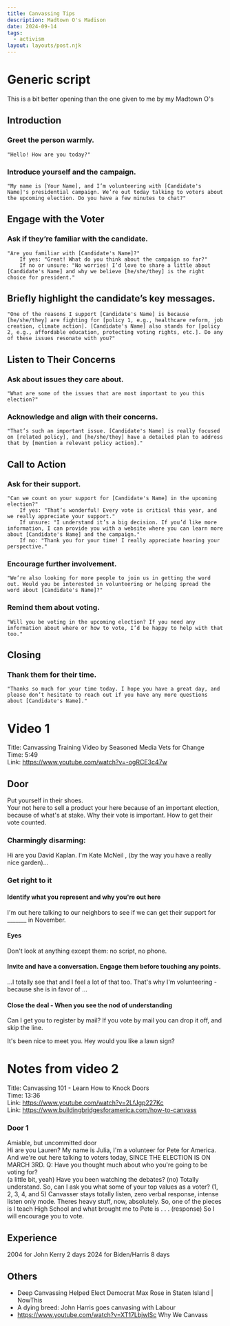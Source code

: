 ```yaml
---
title: Canvassing Tips
description: Madtown O's Madison
date: 2024-09-14
tags:
  - activism  
layout: layouts/post.njk
---
```


# Generic script 
This is a bit better opening than the one given to me by my Madtown O's  

## Introduction

### Greet the person warmly.
    "Hello! How are you today?"

### Introduce yourself and the campaign.
    "My name is [Your Name], and I’m volunteering with [Candidate's Name]'s presidential campaign. We’re out today talking to voters about the upcoming election. Do you have a few minutes to chat?"

## Engage with the Voter

### Ask if they’re familiar with the candidate.
    "Are you familiar with [Candidate's Name]?"
        If yes: "Great! What do you think about the campaign so far?"
        If no or unsure: "No worries! I’d love to share a little about [Candidate's Name] and why we believe [he/she/they] is the right choice for president."

## Briefly highlight the candidate’s key messages.
    "One of the reasons I support [Candidate's Name] is because [he/she/they] are fighting for [policy 1, e.g., healthcare reform, job creation, climate action]. [Candidate's Name] also stands for [policy 2, e.g., affordable education, protecting voting rights, etc.]. Do any of these issues resonate with you?"

## Listen to Their Concerns

### Ask about issues they care about.
    "What are some of the issues that are most important to you this election?"

### Acknowledge and align with their concerns.
    "That’s such an important issue. [Candidate's Name] is really focused on [related policy], and [he/she/they] have a detailed plan to address that by [mention a relevant policy action]."

## Call to Action

### Ask for their support.
    "Can we count on your support for [Candidate's Name] in the upcoming election?"
        If yes: "That’s wonderful! Every vote is critical this year, and we really appreciate your support."
        If unsure: "I understand it’s a big decision. If you’d like more information, I can provide you with a website where you can learn more about [Candidate's Name] and the campaign."
        If no: "Thank you for your time! I really appreciate hearing your perspective."

### Encourage further involvement.
    "We’re also looking for more people to join us in getting the word out. Would you be interested in volunteering or helping spread the word about [Candidate's Name]?"

### Remind them about voting.
    "Will you be voting in the upcoming election? If you need any information about where or how to vote, I’d be happy to help with that too."

## Closing

### Thank them for their time.
    "Thanks so much for your time today. I hope you have a great day, and please don’t hesitate to reach out if you have any more questions about [Candidate's Name]."



# Video 1

Title: Canvassing Training Video by Seasoned Media Vets for Change    
Time: 5:49  
Link: https://www.youtube.com/watch?v=-ogRCE3c47w    

## Door 

Put yourself in their shoes.  
Your not here to sell a product your here because of an important election, because of what's at stake. Why their vote is important. How to get their vote counted.

### Charmingly disarming:
Hi are you David Kaplan.  I'm Kate McNeil , (by the way you have a really nice garden)...

### Get right to it  
#### Identify what you represent and why you're out here
I'm out here talking to our neighbors to see if we can get their support for _______  in November.  

#### Eyes 
Don't look at anything except them: no script, no phone.  

#### Invite and have a conversation. Engage them before touching any points.
...I totally see that and I feel a lot of that too.  That's why I'm volunteering - because she is in favor of ...

#### Close the deal - When you  see the nod of understanding
Can I get you to register by mail?  If you vote by mail you can drop it off, and skip the line.  


It's been nice to meet you.  Hey would you like a lawn sign?



# Notes from video 2

Title: Canvassing 101 - Learn How to Knock Doors  
Time: 13:36  
Link: https://www.youtube.com/watch?v=2LfJgp227Kc  
Link: https://www.buildingbridgesforamerica.com/how-to-canvass  

### Door 1
Amiable, but uncommitted door  
Hi are you Lauren?  My name is Julia, I'm a volunteer for Pete for America. And we're out here talking to voters today,
SINCE THE ELECTION IS ON MARCH 3RD.
Q: Have you thought much about who you're going to be voting for?  
(a little bit, yeah)
Have you been watching the debates? 
(no)
Totally understand.
So, can I ask you what some of your top values as a voter? 
(1, 2, 3, 4, and 5)
Canvasser stays totally listen, zero verbal response, intense listen only mode.
Theres heavy stuff, now, absolutely.
So, one of the pieces is I teach High School and what brought me to Pete is
. . . 
(response)
So I will encourage you to vote. 

## Experience

2004 for John Kerry 2 days
2024 for Biden/Harris 8 days

## Others  
* Deep Canvassing Helped Elect Democrat Max Rose in Staten Island | NowThis  
* A dying breed: John Harris goes canvasing with Labour 
* https://www.youtube.com/watch?v=XT17LbjwlSc  Why We Canvass 